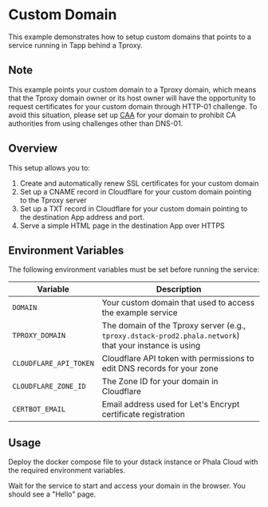 # Custom Domain

This example demonstrates how to setup custom domains that points to a service running in Tapp behind a Tproxy.

## Note
This example points your custom domain to a Tproxy domain, which means that the Tproxy domain owner or its host owner will have the opportunity to request certificates for your custom domain through HTTP-01 challenge.
To avoid this situation, please set up [CAA](https://letsencrypt.org/docs/caa/) for your domain to prohibit CA authorities from using challenges other than DNS-01.

## Overview

This setup allows you to:
1. Create and automatically renew SSL certificates for your custom domain
2. Set up a CNAME record in Cloudflare for your custom domain pointing to the Tproxy server
3. Set up a TXT record in Cloudflare for your custom domain pointing to the destination App address and port.
4. Serve a simple HTML page in the destination App over HTTPS

## Environment Variables

The following environment variables must be set before running the service:

| Variable | Description |
|----------|-------------|
| `DOMAIN` | Your custom domain that used to access the example service |
| `TPROXY_DOMAIN` | The domain of the Tproxy server (e.g., `tproxy.dstack-prod2.phala.network`) that your instance is using |
| `CLOUDFLARE_API_TOKEN` | Cloudflare API token with permissions to edit DNS records for your zone |
| `CLOUDFLARE_ZONE_ID` | The Zone ID for your domain in Cloudflare |
| `CERTBOT_EMAIL` | Email address used for Let's Encrypt certificate registration |

## Usage

Deploy the docker compose file to your dstack instance or Phala Cloud with the required environment variables.

Wait for the service to start and access your domain in the browser. You should see a "Hello" page.
